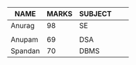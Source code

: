 |NAME   |MARKS   |SUBJECT   |  |   |
|---|---|---|---|---|
|Anurag   |98   |SE   |   |   |
|  |   |   | |
|Anupam   |69   |DSA   |   |   |
|Spandan  |70   |DBMS |    |   |
